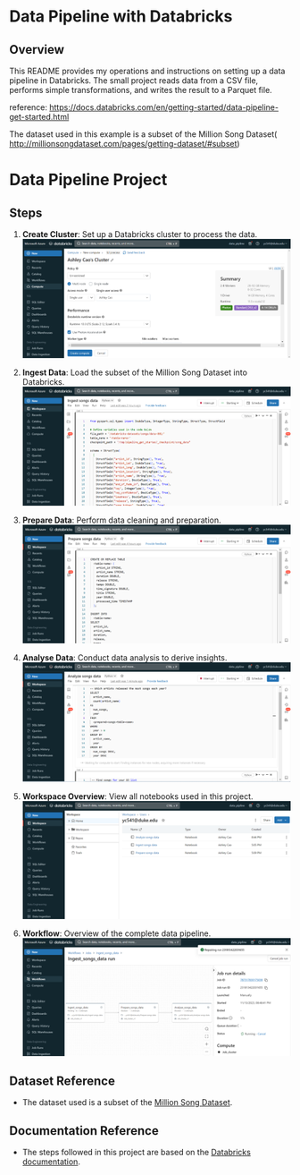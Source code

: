 # Data Pipeline with Databricks

## Overview
This README provides my operations and instructions on setting up a data pipeline in Databricks. The small project reads data from a CSV file, performs simple transformations, and writes the result to a Parquet file.

 reference: https://docs.databricks.com/en/getting-started/data-pipeline-get-started.html

The dataset used in this example is a subset of the Million Song Dataset( http://millionsongdataset.com/pages/getting-dataset/#subset)

# Data Pipeline Project

## Steps

1. **Create Cluster**: Set up a Databricks cluster to process the data.
    ![alt text](./images/create_cluster.PNG)

2. **Ingest Data**: Load the subset of the Million Song Dataset into Databricks.
    ![alt text](./images/ingest_data.PNG)

3. **Prepare Data**: Perform data cleaning and preparation.
    ![alt text](./images/prepare_data.PNG)

4. **Analyse Data**: Conduct data analysis to derive insights.
    ![alt text](./images/analyse_data.PNG)

5. **Workspace Overview**: View all notebooks used in this project.
    ![alt text](./images/workspace.PNG)

6. **Workflow**: Overview of the complete data pipeline.
    ![alt text](./images/workflow.PNG)

## Dataset Reference

- The dataset used is a subset of the [Million Song Dataset](http://millionsongdataset.com/pages/getting-dataset/#subset).

## Documentation Reference

- The steps followed in this project are based on the [Databricks documentation](https://docs.databricks.com/en/getting-started/data-pipeline-get-started.html).


